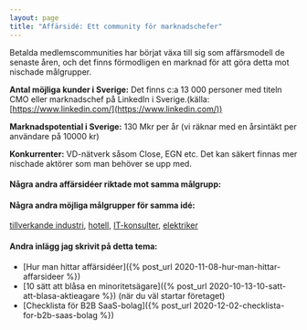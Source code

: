 ```yaml
---
layout: page
title: "Affärsidé: Ett community för marknadschefer"
---
```

Betalda medlemscommunities har börjat växa till sig som affärsmodell de senaste åren, och det finns förmodligen en marknad för att göra detta mot nischade målgrupper.

**Antal möjliga kunder i Sverige:** Det finns c:a 13 000 personer med titeln CMO eller marknadschef på LinkedIn i Sverige.(källa: [https://www.linkedin.com/](https://www.linkedin.com/))

**Marknadspotential i Sverige:** 130 Mkr per år (vi räknar med en årsintäkt per användare på 10000 kr)

**Konkurrenter:** VD-nätverk såsom Close, EGN etc. Det kan säkert finnas mer nischade aktörer som man behöver se upp med.

#### Några andra affärsidéer riktade mot samma målgrupp:



#### Några andra möjliga målgrupper för samma idé:
[tillverkande industri](/affarsideer/ett-community-for-tillverkande-industri/), [hotell](/affarsideer/ett-community-for-hotell/), [IT-konsulter](/affarsideer/ett-community-for-it-konsulter/), [elektriker](/affarsideer/ett-community-for-elektriker/)

#### Andra inlägg jag skrivit på detta tema:
- [Hur man hittar affärsidéer]({% post_url 2020-11-08-hur-man-hittar-affarsideer %})
- [10 sätt att blåsa en minoritetsägare]({% post_url 2020-10-13-10-satt-att-blasa-aktieagare %}) (när du väl startar företaget)
- [Checklista för B2B SaaS-bolag]({% post_url 2020-12-02-checklista-for-b2b-saas-bolag %})

